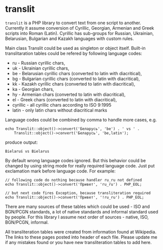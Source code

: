 translit
========

`translit` is a PHP library to convert text from one script to another.
Currently it assume conversion of Cyrillic, Georgian, Armenian and Greek
scripts into Roman (Latin). Cyrillic has sub-groups for Russian, Ukrainian,
Belarusian, Bulgarian and Kazakh languages with custom rules.

Main class Translit could be used as singleton or object itself. Built-in
translitaration tables could be refered by following language codes:
* ru - Russian cyrillic chars,
* uk - Ukrainian cyrillic chars,
* be - Belarusian cyrillic chars (converted to latin with diacritical),
* bg - Bulgarian cyrillic chars (converted to latin with diacritical),
* kk - Kazakh cyrillic chars (converted to latin with diacritical),
* ka - Georgian chars,
* hy - Armenian chars (converted to latin with diacritical),
* el - Greek chars (converted to latin with diacritical),
* cyrillic - all cyrillic chars according to ISO 9:1995
* latin - only latin chars without diacritical marks

Language codes could be combined by comma to handle more cases, e.g.

    echo Translit::object()->convert('Беларусь', 'be') . ' vs ' .
        Translit::object()->convert('Беларусь', 'be,latin');

produce output:

    Bielaruś vs Bielarus

By default wrong language codes ignored. But this behavior could be changed by
using string mode for really required language code. Just put exclamation mark
before language code. For example:

    // following code do nothing because handler ru_ru not defined
    echo Translit::object()->convert('Привет', 'ru_ru') . PHP_EOL;

    // but next code fires Exception, because transliteration required
    echo Translit::object()->convert('Привет', '!ru_ru') . PHP_EOL;

There are many sources of these tables which could be used - ISO and BGN/PCGN
standards, a lot of native standards and informal standard used by people.
For this library I assume next order of sources - native, ISO, BGN/PCGN,
informal.

All transliteration tables were created from information found at Wikipedia. The
links to these pages posted into header of each file. Please update me if any
mistakes found or you have new transliteration tables to add here.
